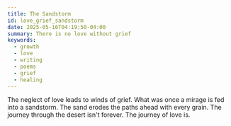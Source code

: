 ```yaml
---
title: The Sandstorm
id: love_grief_sandstorm
date: 2025-05-16T04:19:50-04:00
summary: There is no love without grief
keywords:
  - growth
  - love
  - writing
  - poems
  - grief
  - healing
---
```

The neglect of love leads to winds of grief.
What was once a mirage is fed into a sandstorm.
The sand erodes the paths ahead with every grain.
The journey through the desert isn't forever.
The journey of love is.

